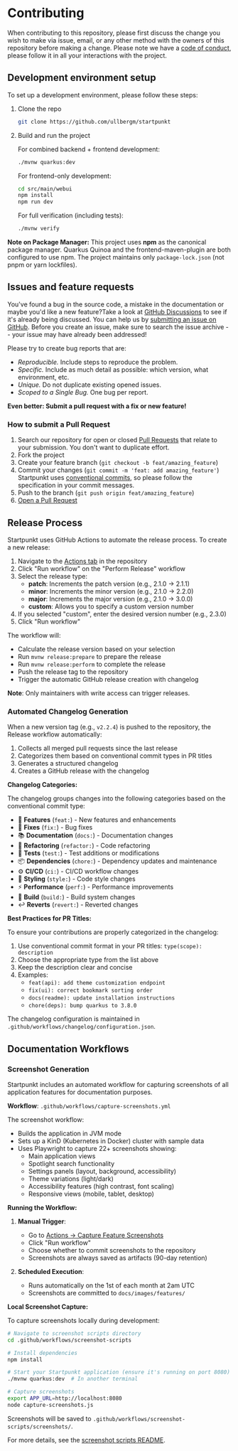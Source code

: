 # Contributing

When contributing to this repository, please first discuss the change you wish to make via issue, email, or any other method with the owners of this repository before making a change.
Please note we have a [code of conduct](CODE_OF_CONDUCT.md), please follow it in all your interactions with the project.

<!--
## Development environment setup

> **[?]**
> Proceed to describe how to setup local development environment.
> e.g:

To set up a development environment, please follow these steps:

1. Clone the repo

   ```sh
   git clone https://github.com/ullbergm/startpunkt
   ```

2. TODO
-->

## Development environment setup

To set up a development environment, please follow these steps:

1. Clone the repo

   ```sh
   git clone https://github.com/ullbergm/startpunkt
   ```

2. Build and run the project

   For combined backend + frontend development:

   ```sh
   ./mvnw quarkus:dev
   ```

   For frontend-only development:

   ```sh
   cd src/main/webui
   npm install
   npm run dev
   ```

   For full verification (including tests):

   ```sh
   ./mvnw verify
   ```

**Note on Package Manager:** This project uses **npm** as the canonical package manager. Quarkus Quinoa and the frontend-maven-plugin are both configured to use npm. The project maintains only `package-lock.json` (not pnpm or yarn lockfiles).

## Issues and feature requests

You've found a bug in the source code, a mistake in the documentation or maybe you'd like a new feature?Take a look at [GitHub Discussions](https://github.com/ullbergm/startpunkt/discussions) to see if it's already being discussed.  You can help us by [submitting an issue on GitHub](https://github.com/ullbergm/startpunkt/issues). Before you create an issue, make sure to search the issue archive -- your issue may have already been addressed!

Please try to create bug reports that are:

- _Reproducible._ Include steps to reproduce the problem.
- _Specific._ Include as much detail as possible: which version, what environment, etc.
- _Unique._ Do not duplicate existing opened issues.
- _Scoped to a Single Bug._ One bug per report.

**Even better: Submit a pull request with a fix or new feature!**

### How to submit a Pull Request

1. Search our repository for open or closed
   [Pull Requests](https://github.com/ullbergm/startpunkt/pulls)
   that relate to your submission. You don't want to duplicate effort.
2. Fork the project
3. Create your feature branch (`git checkout -b feat/amazing_feature`)
4. Commit your changes (`git commit -m 'feat: add amazing_feature'`) Startpunkt uses [conventional commits](https://www.conventionalcommits.org), so please follow the specification in your commit messages.
5. Push to the branch (`git push origin feat/amazing_feature`)
6. [Open a Pull Request](https://github.com/ullbergm/startpunkt/compare?expand=1)

## Release Process

Startpunkt uses GitHub Actions to automate the release process. To create a new release:

1. Navigate to the [Actions tab](https://github.com/ullbergm/startpunkt/actions/workflows/perform-release.yml) in the repository
2. Click "Run workflow" on the "Perform Release" workflow
3. Select the release type:
   - **patch**: Increments the patch version (e.g., 2.1.0 → 2.1.1)
   - **minor**: Increments the minor version (e.g., 2.1.0 → 2.2.0)
   - **major**: Increments the major version (e.g., 2.1.0 → 3.0.0)
   - **custom**: Allows you to specify a custom version number
4. If you selected "custom", enter the desired version number (e.g., 2.3.0)
5. Click "Run workflow"

The workflow will:
- Calculate the release version based on your selection
- Run `mvnw release:prepare` to prepare the release
- Run `mvnw release:perform` to complete the release
- Push the release tag to the repository
- Trigger the automatic GitHub release creation with changelog

**Note**: Only maintainers with write access can trigger releases.

### Automated Changelog Generation

When a new version tag (e.g., `v2.2.4`) is pushed to the repository, the Release workflow automatically:

1. Collects all merged pull requests since the last release
2. Categorizes them based on conventional commit types in PR titles
3. Generates a structured changelog
4. Creates a GitHub release with the changelog

**Changelog Categories:**

The changelog groups changes into the following categories based on the conventional commit type:

- 🚀 **Features** (`feat:`) - New features and enhancements
- 🐛 **Fixes** (`fix:`) - Bug fixes
- 📚 **Documentation** (`docs:`) - Documentation changes
- 🔨 **Refactoring** (`refactor:`) - Code refactoring
- 🧪 **Tests** (`test:`) - Test additions or modifications
- 📦 **Dependencies** (`chore:`) - Dependency updates and maintenance
- ⚙️ **CI/CD** (`ci:`) - CI/CD workflow changes
- 🎨 **Styling** (`style:`) - Code style changes
- ⚡ **Performance** (`perf:`) - Performance improvements
- 🔧 **Build** (`build:`) - Build system changes
- ↩️ **Reverts** (`revert:`) - Reverted changes

**Best Practices for PR Titles:**

To ensure your contributions are properly categorized in the changelog:

1. Use conventional commit format in your PR titles: `type(scope): description`
2. Choose the appropriate type from the list above
3. Keep the description clear and concise
4. Examples:
   - `feat(api): add theme customization endpoint`
   - `fix(ui): correct bookmark sorting order`
   - `docs(readme): update installation instructions`
   - `chore(deps): bump quarkus to 3.8.0`

The changelog configuration is maintained in `.github/workflows/changelog/configuration.json`.

## Documentation Workflows

### Screenshot Generation

Startpunkt includes an automated workflow for capturing screenshots of all application features for documentation purposes.

**Workflow**: `.github/workflows/capture-screenshots.yml`

The screenshot workflow:
- Builds the application in JVM mode
- Sets up a KinD (Kubernetes in Docker) cluster with sample data
- Uses Playwright to capture 22+ screenshots showing:
  - Main application views
  - Spotlight search functionality
  - Settings panels (layout, background, accessibility)
  - Theme variations (light/dark)
  - Accessibility features (high contrast, font scaling)
  - Responsive views (mobile, tablet, desktop)

**Running the Workflow:**

1. **Manual Trigger**: 
   - Go to [Actions → Capture Feature Screenshots](https://github.com/ullbergm/startpunkt/actions/workflows/capture-screenshots.yml)
   - Click "Run workflow"
   - Choose whether to commit screenshots to the repository
   - Screenshots are always saved as artifacts (90-day retention)

2. **Scheduled Execution**:
   - Runs automatically on the 1st of each month at 2am UTC
   - Screenshots are committed to `docs/images/features/`

**Local Screenshot Capture:**

To capture screenshots locally during development:

```sh
# Navigate to screenshot scripts directory
cd .github/workflows/screenshot-scripts

# Install dependencies
npm install

# Start your Startpunkt application (ensure it's running on port 8080)
./mvnw quarkus:dev  # In another terminal

# Capture screenshots
export APP_URL=http://localhost:8080
node capture-screenshots.js
```

Screenshots will be saved to `.github/workflows/screenshot-scripts/screenshots/`.

For more details, see the [screenshot scripts README](.github/workflows/screenshot-scripts/README.md).


